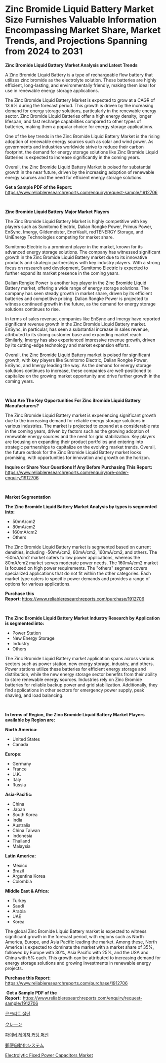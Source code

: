 <p><h1>Zinc Bromide Liquid Battery Market Size Furnishes Valuable Information Encompassing Market Share, Market Trends, and Projections Spanning from 2024 to 2031</h1></p><p><strong>Zinc Bromide Liquid Battery Market Analysis and Latest Trends</strong></p>
<p><p>A Zinc Bromide Liquid Battery is a type of rechargeable flow battery that utilizes zinc bromide as the electrolyte solution. These batteries are highly efficient, long-lasting, and environmentally friendly, making them ideal for use in renewable energy storage applications.</p><p>The Zinc Bromide Liquid Battery Market is expected to grow at a CAGR of 13.6% during the forecast period. This growth is driven by the increasing demand for energy storage solutions, particularly in the renewable energy sector. Zinc Bromide Liquid Batteries offer a high energy density, longer lifespan, and fast recharge capabilities compared to other types of batteries, making them a popular choice for energy storage applications.</p><p>One of the key trends in the Zinc Bromide Liquid Battery Market is the rising adoption of renewable energy sources such as solar and wind power. As governments and industries worldwide strive to reduce their carbon footprint, the demand for energy storage solutions like Zinc Bromide Liquid Batteries is expected to increase significantly in the coming years.</p><p>Overall, the Zinc Bromide Liquid Battery Market is poised for substantial growth in the near future, driven by the increasing adoption of renewable energy sources and the need for efficient energy storage solutions.</p></p>
<p><strong>Get a Sample PDF of the Report:&nbsp;</strong> <a href="https://www.reliableresearchreports.com/enquiry/request-sample/1912706">https://www.reliableresearchreports.com/enquiry/request-sample/1912706</a></p>
<p>&nbsp;</p>
<p><strong>Zinc Bromide Liquid Battery Major Market Players</strong></p>
<p><p>The Zinc Bromide Liquid Battery Market is highly competitive with key players such as Sumitomo Electric, Dalian Rongke Power, Primus Power, EnSync, Imergy, Gildemeister, EnerVault, redTENERGY Storage, and UniEnergy Technologies competing for market share. </p><p>Sumitomo Electric is a prominent player in the market, known for its advanced energy storage solutions. The company has witnessed significant growth in the Zinc Bromide Liquid Battery market due to its innovative products and strategic partnerships with key industry players. With a strong focus on research and development, Sumitomo Electric is expected to further expand its market presence in the coming years.</p><p>Dalian Rongke Power is another key player in the Zinc Bromide Liquid Battery market, offering a wide range of energy storage solutions. The company has seen steady growth in market share, driven by its efficient batteries and competitive pricing. Dalian Rongke Power is projected to witness continued growth in the future, as the demand for energy storage solutions continues to rise.</p><p>In terms of sales revenue, companies like EnSync and Imergy have reported significant revenue growth in the Zinc Bromide Liquid Battery market. EnSync, in particular, has seen a substantial increase in sales revenue, attributed to its strong customer base and expanding market reach. Similarly, Imergy has also experienced impressive revenue growth, driven by its cutting-edge technology and market expansion efforts.</p><p>Overall, the Zinc Bromide Liquid Battery market is poised for significant growth, with key players like Sumitomo Electric, Dalian Rongke Power, EnSync, and Imergy leading the way. As the demand for energy storage solutions continues to increase, these companies are well-positioned to capitalize on the growing market opportunity and drive further growth in the coming years.</p></p>
<p>&nbsp;</p>
<p><strong>What Are The Key Opportunities For Zinc Bromide Liquid Battery Manufacturers?</strong></p>
<p><p>The Zinc Bromide Liquid Battery market is experiencing significant growth due to the increasing demand for reliable energy storage solutions in various industries. The market is projected to expand at a considerable rate in the coming years, driven by factors such as the growing adoption of renewable energy sources and the need for grid stabilization. Key players are focusing on expanding their product portfolios and entering into strategic partnerships to capitalize on the evolving market trends. Overall, the future outlook for the Zinc Bromide Liquid Battery market looks promising, with opportunities for innovation and growth on the horizon.</p></p>
<p><strong>Inquire or Share Your Questions If Any Before Purchasing This Report:</strong> <a href="https://www.reliableresearchreports.com/enquiry/pre-order-enquiry/1912706">https://www.reliableresearchreports.com/enquiry/pre-order-enquiry/1912706</a></p>
<p>&nbsp;</p>
<p><strong>Market Segmentation</strong></p>
<p><strong>The Zinc Bromide Liquid Battery Market Analysis by types is segmented into:</strong></p>
<p><ul><li>50mA/cm2</li><li>80mA/cm2</li><li>160mA/cm2</li><li>Others</li></ul></p>
<p><p>The Zinc Bromide Liquid Battery market is segmented based on current densities, including -50mA/cm2, 80mA/cm2, 160mA/cm2, and others. The -50mA/cm2 market caters to low power applications, whereas the 80mA/cm2 market serves moderate power needs. The 160mA/cm2 market is focused on high power requirements. The "others" segment covers specialized applications that do not fit within the other categories. Each market type caters to specific power demands and provides a range of options for various applications.</p></p>
<p><strong>Purchase this Report:&nbsp;</strong><a href="https://www.reliableresearchreports.com/purchase/1912706">https://www.reliableresearchreports.com/purchase/1912706</a></p>
<p>&nbsp;</p>
<p><strong>The Zinc Bromide Liquid Battery Market Industry Research by Application is segmented into:</strong></p>
<p><ul><li>Power Station</li><li>New Energy Storage</li><li>Industry</li><li>Others</li></ul></p>
<p><p>The Zinc Bromide Liquid Battery market application spans across various sectors such as power station, new energy storage, industry, and others. Power stations utilize these batteries for efficient energy storage and distribution, while the new energy storage sector benefits from their ability to store renewable energy sources. Industries rely on Zinc Bromide batteries for reliable backup power and grid stabilization. Additionally, they find applications in other sectors for emergency power supply, peak shaving, and load balancing.</p></p>
<p>&nbsp;</p>
<p><strong>In terms of Region, the Zinc Bromide Liquid Battery Market Players available by Region are:</strong></p>
<p>
    <p> <strong> North America: </strong>
        <ul>
            <li>United States</li>
            <li>Canada</li>
        </ul>
        </p> 
    <p> <strong> Europe: </strong>
        <ul>
            <li>Germany</li>
            <li>France</li>
            <li>U.K.</li>
            <li>Italy</li>
            <li>Russia</li>
        </ul>
        </p> 
    <p> <strong> Asia-Pacific: </strong>
        <ul>
            <li>China</li>
            <li>Japan</li>
            <li>South Korea</li>
            <li>India</li>
            <li>Australia</li>
            <li>China Taiwan</li>
            <li>Indonesia</li>
            <li>Thailand</li>
            <li>Malaysia</li>
        </ul>
        </p> 
    <p> <strong> Latin America: </strong>
        <ul>
            <li>Mexico</li>
            <li>Brazil</li>
            <li>Argentina Korea</li>
            <li>Colombia</li>
        </ul>
        </p> 
    <p> <strong> Middle East & Africa: </strong>
        <ul>
            <li>Turkey</li>
            <li>Saudi</li>
            <li>Arabia</li>
            <li>UAE</li>
            <li>Korea</li>
        </ul>
    </p>
    </p>
<p><p>The global Zinc Bromide Liquid Battery market is expected to witness significant growth in the forecast period, with regions such as North America, Europe, and Asia Pacific leading the market. Among these, North America is expected to dominate the market with a market share of 35%, followed by Europe with 30%, Asia Pacific with 25%, and the USA and China with 5% each. This growth can be attributed to increasing demand for energy storage solutions and growing investments in renewable energy projects.</p></p>
<p><strong>Purchase this Report: </strong><a href="https://www.reliableresearchreports.com/purchase/1912706">https://www.reliableresearchreports.com/purchase/1912706</a></p>
<p>&nbsp;<strong>Get a Sample PDF of the Report:&nbsp;&nbsp;</strong><a href="https://www.reliableresearchreports.com/enquiry/request-sample/1912706">https://www.reliableresearchreports.com/enquiry/request-sample/1912706</a></p>
<p><strong></strong></p>
<p><p><a href="https://medium.com/@pyscho67867/%EC%BD%98%ED%81%AC%EB%A6%AC%ED%8A%B8-%EC%A0%88%EB%8B%A8-%EC%8B%9C%EC%9E%A5-%EC%A0%90%EC%9C%A0%EC%9C%A8-%EB%B3%80%ED%99%94-%EB%B0%8F-%EC%8B%9C%EC%9E%A5-%EC%84%B1%EC%9E%A5-%EB%8F%99%ED%96%A5-2024%EB%85%84-2031%EB%85%84-4dceef2f584d">콘크리트 절단</a></p><p><a href="https://medium.com/@camilcosta76856/%E3%82%AF%E3%83%AC%E3%83%BC%E3%83%B3%E5%B8%82%E5%A0%B4%E3%81%AE%E5%B1%95%E6%9C%9B-%E6%A5%AD%E7%95%8C%E6%A6%82%E8%A6%81%E3%81%A8%E4%BA%88%E6%B8%AC-2024%E5%B9%B4%E3%81%8B%E3%82%892031%E5%B9%B4-6bccbad298cd">クレーン</a></p><p><a href="https://medium.com/@angelardelean202220221/%EC%84%AC%EC%9C%A0-%EB%A0%88%EC%9D%B4%EC%A0%80-%EC%BB%A4%ED%8C%85-%EA%B8%B0%EA%B3%84-%EC%8B%9C%EC%9E%A5-%EB%B6%84%EC%84%9D-cagr-%EC%8B%9C%EC%9E%A5-%EC%84%B8%EB%B6%84%ED%99%94-%EB%B0%8F-%EA%B8%80%EB%A1%9C%EB%B2%8C-%EC%82%B0%EC%97%85-%EA%B0%9C%EC%9A%94-6c1a15d0df49">파이버 레이저 커팅 머신</a></p><p><a href="https://medium.com/@lewis15david/%E9%83%B5%E4%BE%BF%E8%87%AA%E5%8B%95%E5%8C%96%E3%82%B7%E3%82%B9%E3%83%86%E3%83%A0%E5%B8%82%E5%A0%B4-%E5%B8%82%E5%A0%B4cagr-%E5%B8%82%E5%A0%B4%E5%8B%95%E5%90%91-%E3%81%8A%E3%82%88%E3%81%B3%E6%88%90%E9%95%B7%E6%88%A6%E7%95%A5%E3%81%AB%E9%96%A2%E3%81%99%E3%82%8Binsights-08fa1d34d105">郵便自動化システム</a></p><p><a href="https://github.com/AKSHATREPORTPRIME/Market-Research-Report-List-4/blob/main/electrolytic-fixed-power-capacitors-market.md">Electrolytic Fixed Power Capacitors Market</a></p></p>